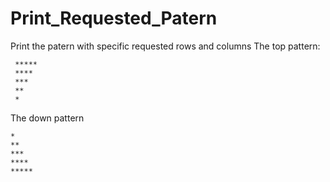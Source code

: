 # Print_Requested_Patern
Print the patern with specific requested rows and columns
The top pattern:
     
     *****
     ****
     ***
     **
     *
     
The down pattern

    *
    **
    ***
    ****
    *****
